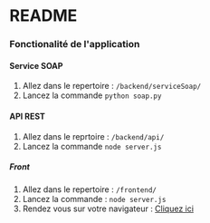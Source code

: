 # README
### Fonctionalité de l'application
#### Service SOAP
1. Allez dans le repertoire : ``/backend/serviceSoap/``
2. Lancez la commande ``python soap.py``

#### API REST
1. Allez dans le reprtoire : ``/backend/api/``
2. Lancez la commande ``node server.js``

##### Front
1. Allez dans le repertoire : ``/frontend/``
2. Lancez la commande : ``node server.js``
3. Rendez vous sur votre navigateur : [Cliquez ici](http://localhost:8020)
